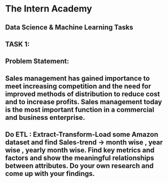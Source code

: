 # The Intern Academy
## Data Science & Machine Learning Tasks
## TASK 1:
## Problem Statement:
## Sales management has gained importance to meet increasing competition and the need for improved methods of distribution to reduce cost and to increase profits. Sales management today is the most important function in a commercial and business enterprise.
## Do ETL : Extract-Transform-Load some Amazon dataset and find Sales-trend -> month wise , year wise , yearly month wise. Find key metrics and factors and show the meaningful relationships between attributes. Do your own research and come up with your findings.
